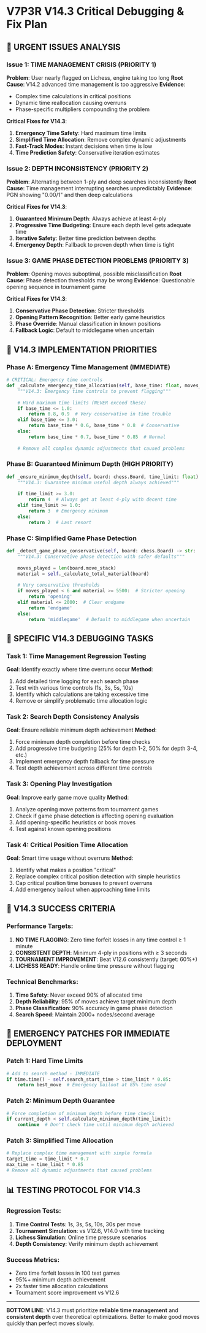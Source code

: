 # V7P3R V14.3 Critical Debugging & Fix Plan

## 🚨 URGENT ISSUES ANALYSIS

### Issue 1: TIME MANAGEMENT CRISIS (PRIORITY 1)
**Problem**: User nearly flagged on Lichess, engine taking too long
**Root Cause**: V14.2 advanced time management is too aggressive
**Evidence**: 
- Complex time calculations in critical positions
- Dynamic time reallocation causing overruns
- Phase-specific multipliers compounding the problem

**Critical Fixes for V14.3**:
1. **Emergency Time Safety**: Hard maximum time limits
2. **Simplified Time Allocation**: Remove complex dynamic adjustments
3. **Fast-Track Modes**: Instant decisions when time is low
4. **Time Prediction Safety**: Conservative iteration estimates

### Issue 2: DEPTH INCONSISTENCY (PRIORITY 2)  
**Problem**: Alternating between 1-ply and deep searches inconsistently
**Root Cause**: Time management interrupting searches unpredictably
**Evidence**: PGN showing "0.00/1" and then deep calculations

**Critical Fixes for V14.3**:
1. **Guaranteed Minimum Depth**: Always achieve at least 4-ply
2. **Progressive Time Budgeting**: Ensure each depth level gets adequate time
3. **Iterative Safety**: Better time prediction between depths
4. **Emergency Depth**: Fallback to proven depth when time is tight

### Issue 3: GAME PHASE DETECTION PROBLEMS (PRIORITY 3)
**Problem**: Opening moves suboptimal, possible misclassification
**Root Cause**: Phase detection thresholds may be wrong
**Evidence**: Questionable opening sequence in tournament game

**Critical Fixes for V14.3**:
1. **Conservative Phase Detection**: Stricter thresholds
2. **Opening Pattern Recognition**: Better early game heuristics
3. **Phase Override**: Manual classification in known positions
4. **Fallback Logic**: Default to middlegame when uncertain

## 🎯 V14.3 IMPLEMENTATION PRIORITIES

### Phase A: Emergency Time Management (IMMEDIATE)
```python
# CRITICAL: Emergency time controls
def _calculate_emergency_time_allocation(self, base_time: float, moves_played: int):
    """V14.3: Emergency time controls to prevent flagging"""
    
    # Hard maximum time limits (NEVER exceed these)
    if base_time <= 1.0:
        return 0.8, 0.9  # Very conservative in time trouble
    elif base_time <= 3.0:
        return base_time * 0.6, base_time * 0.8  # Conservative
    else:
        return base_time * 0.7, base_time * 0.85  # Normal
    
    # Remove all complex dynamic adjustments that caused problems
```

### Phase B: Guaranteed Minimum Depth (HIGH PRIORITY)
```python
def _ensure_minimum_depth(self, board: chess.Board, time_limit: float) -> int:
    """V14.3: Guarantee minimum useful depth always achieved"""
    
    if time_limit >= 3.0:
        return 4  # Always get at least 4-ply with decent time
    elif time_limit >= 1.0:
        return 3  # Emergency minimum
    else:
        return 2  # Last resort
```

### Phase C: Simplified Game Phase Detection
```python
def _detect_game_phase_conservative(self, board: chess.Board) -> str:
    """V14.3: Conservative phase detection with safer defaults"""
    
    moves_played = len(board.move_stack)
    material = self._calculate_total_material(board)
    
    # Very conservative thresholds
    if moves_played < 6 and material >= 5500:  # Stricter opening
        return 'opening'
    elif material <= 2000:  # Clear endgame
        return 'endgame'  
    else:
        return 'middlegame'  # Default to middlegame when uncertain
```

## 🔧 SPECIFIC V14.3 DEBUGGING TASKS

### Task 1: Time Management Regression Testing
**Goal**: Identify exactly where time overruns occur
**Method**: 
1. Add detailed time logging for each search phase
2. Test with various time controls (1s, 3s, 5s, 10s)
3. Identify which calculations are taking excessive time
4. Remove or simplify problematic time allocation logic

### Task 2: Search Depth Consistency Analysis  
**Goal**: Ensure reliable minimum depth achievement
**Method**:
1. Force minimum depth completion before time checks
2. Add progressive time budgeting (25% for depth 1-2, 50% for depth 3-4, etc.)
3. Implement emergency depth fallback for time pressure
4. Test depth achievement across different time controls

### Task 3: Opening Play Investigation
**Goal**: Improve early game move quality
**Method**:
1. Analyze opening move patterns from tournament games
2. Check if game phase detection is affecting opening evaluation
3. Add opening-specific heuristics or book moves
4. Test against known opening positions

### Task 4: Critical Position Time Allocation
**Goal**: Smart time usage without overruns
**Method**:
1. Identify what makes a position "critical" 
2. Replace complex critical position detection with simple heuristics
3. Cap critical position time bonuses to prevent overruns
4. Add emergency bailout when approaching time limits

## 🎯 V14.3 SUCCESS CRITERIA

### Performance Targets:
1. **NO TIME FLAGGING**: Zero time forfeit losses in any time control ≥ 1 minute
2. **CONSISTENT DEPTH**: Minimum 4-ply in positions with ≥ 3 seconds
3. **TOURNAMENT IMPROVEMENT**: Beat V12.6 consistently (target: 60%+)
4. **LICHESS READY**: Handle online time pressure without flagging

### Technical Benchmarks:
1. **Time Safety**: Never exceed 90% of allocated time
2. **Depth Reliability**: 95% of moves achieve target minimum depth
3. **Phase Classification**: 90% accuracy in game phase detection
4. **Search Speed**: Maintain 2000+ nodes/second average

## 🚨 EMERGENCY PATCHES FOR IMMEDIATE DEPLOYMENT

### Patch 1: Hard Time Limits
```python
# Add to search method - IMMEDIATE
if time.time() - self.search_start_time > time_limit * 0.85:
    return best_move  # Emergency bailout at 85% time used
```

### Patch 2: Minimum Depth Guarantee
```python
# Force completion of minimum depth before time checks
if current_depth < self.calculate_minimum_depth(time_limit):
    continue  # Don't check time until minimum depth achieved
```

### Patch 3: Simplified Time Allocation
```python
# Replace complex time management with simple formula
target_time = time_limit * 0.7
max_time = time_limit * 0.85
# Remove all dynamic adjustments that caused problems
```

## 📊 TESTING PROTOCOL FOR V14.3

### Regression Tests:
1. **Time Control Tests**: 1s, 3s, 5s, 10s, 30s per move
2. **Tournament Simulation**: vs V12.6, V14.0 with time tracking
3. **Lichess Simulation**: Online time pressure scenarios
4. **Depth Consistency**: Verify minimum depth achievement

### Success Metrics:
- Zero time forfeit losses in 100 test games
- 95%+ minimum depth achievement
- 2x faster time allocation calculations
- Tournament score improvement vs V12.6

---

**BOTTOM LINE**: V14.3 must prioritize **reliable time management** and **consistent depth** over theoretical optimizations. Better to make good moves quickly than perfect moves slowly.